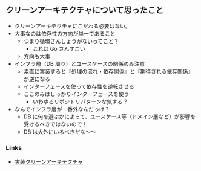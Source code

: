 ## クリーンアーキテクチャについて思ったこと

- クリーンアーキテクチャにこだわる必要はない。
- 大事なのは依存性の方向が単一であること
  - つまり循環さんしょうがないってこと？
    - これは Go さんすごい
  - 方向も大事
- インフラ層（DB 周り）とユースケースの関係のみ注意
  - 素直に実装すると『処理の流れ・依存関係』と『期待される依存関係』が逆になる
  - インターフェースを使って依存性を逆転させる
  - ここのみはしっかりインターフェースを使う
    - いわゆるリポジトリパターンな気する？
- なんでインフラ層が一番外なんだっけ？
  - DB に何を選ぶかによって、ユースケース等（ドメイン層など）が影響を受けるべきではないので！
  - DB は大外にいるべきだな〜〜

### Links

- [実装クリーンアーキテクチャ](https://qiita.com/nrslib/items/a5f902c4defc83bd46b8)
